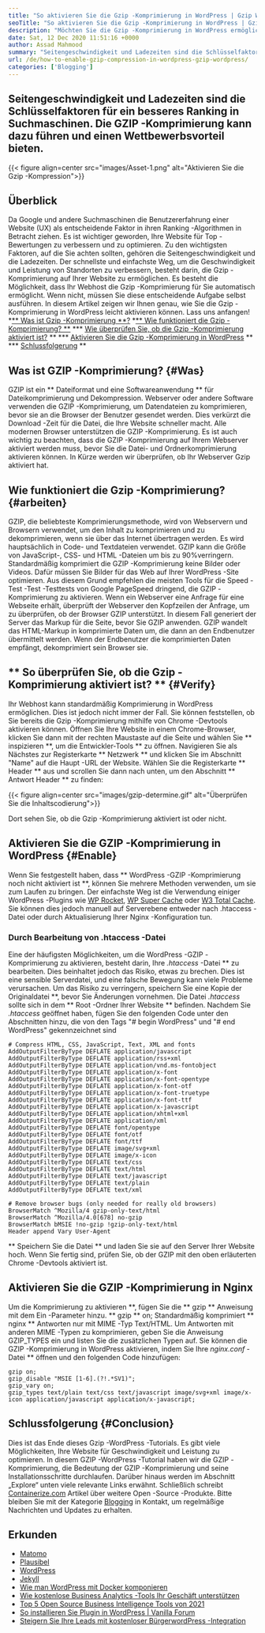 ```yaml
---
title: "So aktivieren Sie die Gzip -Komprimierung in WordPress | Gzip WordPress" 
seoTitle: "So aktivieren Sie die Gzip -Komprimierung in WordPress | Gzip WordPress" 
description: "Möchten Sie die Gzip -Komprimierung in WordPress ermöglichen, Ihre Website zu beschleunigen? In diesem Blog -Beitrag lernen wir, wie man die Komprimierung in WordPress aktiviert." 
date: Sat, 12 Dec 2020 11:51:16 +0000
author: Assad Mahmood
summary: "Seitengeschwindigkeit und Ladezeiten sind die Schlüsselfaktoren für ein besseres Ranking in Suchmaschinen. Die GZIP -Komprimierung kann dazu führen und einen Wettbewerbsvorteil bieten." 
url: /de/how-to-enable-gzip-compression-in-wordpress-gzip-wordpress/
categories: ['Blogging']
---
```


## Seitengeschwindigkeit und Ladezeiten sind die Schlüsselfaktoren für ein besseres Ranking in Suchmaschinen. Die GZIP -Komprimierung kann dazu führen und einen Wettbewerbsvorteil bieten.

{{< figure align=center src="images/Asset-1.png" alt="Aktivieren Sie die Gzip -Kompression">}}


## Überblick
Da Google und andere Suchmaschinen die Benutzererfahrung einer Website (UX) als entscheidende Faktor in ihren Ranking -Algorithmen in Betracht ziehen. Es ist wichtiger geworden, Ihre Website für Top -Bewertungen zu verbessern und zu optimieren. Zu den wichtigsten Faktoren, auf die Sie achten sollten, gehören die Seitengeschwindigkeit und die Ladezeiten. Der schnellste und einfachste Weg, um die Geschwindigkeit und Leistung von Standorten zu verbessern, besteht darin, die Gzip -Komprimierung auf Ihrer Website zu ermöglichen. Es besteht die Möglichkeit, dass Ihr Webhost die Gzip -Komprimierung für Sie automatisch ermöglicht. Wenn nicht, müssen Sie diese entscheidende Aufgabe selbst ausführen.
In diesem Artikel zeigen wir Ihnen genau, wie Sie die Gzip -Komprimierung in WordPress leicht aktivieren können. Lass uns anfangen!
  *[** Was ist Gzip -Komprimierung **?][1]
  *[** Wie funktioniert die Gzip -Komprimierung? **][2]
  *** [Wie überprüfen Sie, ob die Gzip -Komprimierung aktiviert ist?][3] **
  *** [Aktivieren Sie die Gzip -Komprimierung in WordPress][4] **
  *** [Schlussfolgerung][5] **

## Was ist GZIP -Komprimierung? {#Was}
GZIP ist ein ** Dateiformat und eine Softwareanwendung ** für Dateikomprimierung und Dekompression. Webserver oder andere Software verwenden die GZIP -Komprimierung, um Datendateien zu komprimieren, bevor sie an die Browser der Benutzer gesendet werden. Dies verkürzt die Download -Zeit für die Datei, die Ihre Website schneller macht. Alle modernen Browser unterstützen die GZIP -Komprimierung.
Es ist auch wichtig zu beachten, dass die GZIP -Komprimierung auf Ihrem Webserver aktiviert werden muss, bevor Sie die Datei- und Ordnerkomprimierung aktivieren können. In Kürze werden wir überprüfen, ob Ihr Webserver Gzip aktiviert hat.

## Wie funktioniert die Gzip -Komprimierung? {#arbeiten}
GZIP, die beliebteste Komprimierungsmethode, wird von Webservern und Browsern verwendet, um den Inhalt zu komprimieren und zu dekomprimieren, wenn sie über das Internet übertragen werden. Es wird hauptsächlich in Code- und Textdateien verwendet. GZIP kann die Größe von JavaScript-, CSS- und HTML -Dateien um bis zu 90%verringern. Standardmäßig komprimiert die GZIP -Komprimierung keine Bilder oder Videos. Dafür müssen Sie Bilder für das Web auf Ihrer WordPress -Site optimieren. Aus diesem Grund empfehlen die meisten Tools für die Speed ​​-Test -Test -Testtests von Google PageSpeed ​​dringend, die GZIP -Komprimierung zu aktivieren.
Wenn ein Webserver eine Anfrage für eine Webseite erhält, überprüft der Webserver den Kopfzeilen der Anfrage, um zu überprüfen, ob der Browser GZIP unterstützt. In diesem Fall generiert der Server das Markup für die Seite, bevor Sie GZIP anwenden. GZIP wandelt das HTML-Markup in komprimierte Daten um, die dann an den Endbenutzer übermittelt werden. Wenn der Endbenutzer die komprimierten Daten empfängt, dekomprimiert sein Browser sie.

## ** So überprüfen Sie, ob die Gzip -Komprimierung aktiviert ist? ** {#Verify}
Ihr Webhost kann standardmäßig Komprimierung in WordPress ermöglichen. Dies ist jedoch nicht immer der Fall. Sie können feststellen, ob Sie bereits die Gzip -Komprimierung mithilfe von Chrome -Devtools aktivieren können.
Öffnen Sie Ihre Website in einem Chrome-Browser, klicken Sie dann mit der rechten Maustaste auf die Seite und wählen Sie ** inspizieren **, um die Entwickler-Tools ** zu öffnen.
Navigieren Sie als Nächstes zur Registerkarte ** Netzwerk ** und klicken Sie im Abschnitt "Name" auf die Haupt -URL der Website. Wählen Sie die Registerkarte ** Header ** aus und scrollen Sie dann nach unten, um den Abschnitt ** Antwort Header ** zu finden:

{{< figure align=center src="images/gzip-determine.gif" alt="Überprüfen Sie die Inhaltscodierung">}}

Dort sehen Sie, ob die Gzip -Komprimierung aktiviert ist oder nicht.

## Aktivieren Sie die GZIP -Komprimierung in WordPress {#Enable}
Wenn Sie festgestellt haben, dass ** WordPress -GZIP -Komprimierung noch nicht aktiviert ist **, können Sie mehrere Methoden verwenden, um sie zum Laufen zu bringen. Der einfachste Weg ist die Verwendung einiger WordPress -Plugins wie [WP Rocket][6], [WP Super Cache][7] oder [W3 Total Cache][8]. Sie können dies jedoch manuell auf Serverebene entweder nach .htaccess -Datei oder durch Aktualisierung Ihrer Nginx -Konfiguration tun.

### Durch Bearbeitung von .htaccess -Datei
Eine der häufigsten Möglichkeiten, um die WordPress -GZIP -Komprimierung zu aktivieren, besteht darin, Ihre _.htaccess_ -Datei ** zu bearbeiten. Dies beinhaltet jedoch das Risiko, etwas zu brechen. Dies ist eine sensible Serverdatei, und eine falsche Bewegung kann viele Probleme verursachen.
Um das Risiko zu verringern, speichern Sie eine Kopie der Originaldatei **, bevor Sie Änderungen vornehmen. Die Datei _.htaccess_ sollte sich in dem ** Root -Ordner Ihrer Website ** befinden. Nachdem Sie _.htaccess_ geöffnet haben, fügen Sie den folgenden Code unter den Abschnitten hinzu, die von den Tags "# begin WordPress" und "# end WordPress" gekennzeichnet sind
```
# Compress HTML, CSS, JavaScript, Text, XML and fonts
AddOutputFilterByType DEFLATE application/javascript
AddOutputFilterByType DEFLATE application/rss+xml
AddOutputFilterByType DEFLATE application/vnd.ms-fontobject
AddOutputFilterByType DEFLATE application/x-font
AddOutputFilterByType DEFLATE application/x-font-opentype
AddOutputFilterByType DEFLATE application/x-font-otf
AddOutputFilterByType DEFLATE application/x-font-truetype
AddOutputFilterByType DEFLATE application/x-font-ttf
AddOutputFilterByType DEFLATE application/x-javascript
AddOutputFilterByType DEFLATE application/xhtml+xml
AddOutputFilterByType DEFLATE application/xml
AddOutputFilterByType DEFLATE font/opentype
AddOutputFilterByType DEFLATE font/otf
AddOutputFilterByType DEFLATE font/ttf
AddOutputFilterByType DEFLATE image/svg+xml
AddOutputFilterByType DEFLATE image/x-icon
AddOutputFilterByType DEFLATE text/css
AddOutputFilterByType DEFLATE text/html
AddOutputFilterByType DEFLATE text/javascript
AddOutputFilterByType DEFLATE text/plain
AddOutputFilterByType DEFLATE text/xml

# Remove browser bugs (only needed for really old browsers)
BrowserMatch ^Mozilla/4 gzip-only-text/html
BrowserMatch ^Mozilla/4.0[678] no-gzip
BrowserMatch bMSIE !no-gzip !gzip-only-text/html
Header append Vary User-Agent
```
** Speichern Sie die Datei ** und laden Sie sie auf den Server Ihrer Website hoch. Wenn Sie fertig sind, prüfen Sie, ob der GZIP mit den oben erläuterten Chrome -Devtools aktiviert ist.

## Aktivieren Sie die GZIP -Komprimierung in Nginx
Um die Komprimierung zu aktivieren **, fügen Sie die ** gzip ** Anweisung mit dem Ein -Parameter hinzu. ** gzip ** on; Standardmäßig komprimiert ** nginx ** Antworten nur mit MIME -Typ Text/HTML. Um Antworten mit anderen MIME -Typen zu komprimieren, geben Sie die Anweisung GZIP_TYPES ein und listen Sie die zusätzlichen Typen auf.
Sie können die GZIP -Komprimierung in WordPress aktivieren, indem Sie Ihre _nginx.conf_ -Datei ** öffnen und den folgenden Code hinzufügen:
```
gzip on;
gzip_disable "MSIE [1-6].(?!.*SV1)";
gzip_vary on;
gzip_types text/plain text/css text/javascript image/svg+xml image/x-icon application/javascript application/x-javascript;
```

## Schlussfolgerung {#Conclusion}
Dies ist das Ende dieses Gzip -WordPress -Tutorials. Es gibt viele Möglichkeiten, Ihre Website für Geschwindigkeit und Leistung zu optimieren. In diesem GZIP -WordPress -Tutorial haben wir die GZIP -Komprimierung, die Bedeutung der GZIP -Komprimierung und seine Installationsschritte durchlaufen. Darüber hinaus werden im Abschnitt „Explore“ unten viele relevante Links erwähnt.
Schließlich schreibt [Containerize.com][9] Artikel über weitere Open -Source -Produkte. Bitte bleiben Sie mit der Kategorie [Blogging][10] in Kontakt, um regelmäßige Nachrichten und Updates zu erhalten.

## Erkunden
  * [Matomo][11]
  * [Plausibel][12]
  * [WordPress][13]
  * [Jekyll][14]
  * [Wie man WordPress mit Docker komponieren][15]
  * [Wie kostenlose Business Analytics -Tools Ihr Geschäft unterstützen][16]
  * [Top 5 Open Source Business Intelligence Tools von 2021][17]
  * [So installieren Sie Plugin in WordPress | Vanilla Forum][18]
  * [Steigern Sie Ihre Leads mit kostenloser BürgerwordPress -Integration][19]

  
[1]: #what
[2]: #work
[3]: #verify
[4]: #enable
[5]: #conclusion
[6]: https://wp-rocket.me/
[7]: https://wordpress.org/plugins/wp-super-cache/
[8]: https://wordpress.org/plugins/w3-total-cache/
[9]: https://www.containerize.com/
[10]: https://products.containerize.com/blogging/
[11]: https://products.containerize.com/business-intelligence/matomo
[12]: https://products.containerize.com/business-intelligence/plausible
[13]: https://products.containerize.com/blogging/wordpress/
[14]: https://products.containerize.com/blogging/jekyll/
[15]: https://blog.containerize.com/blogging/how-to-dockerize-wordpress-docker-wordpress/
[16]: https://blog.containerize.com/2021/03/12/how-free-business-analytics-tools-assist-your-business/
[17]: https://blog.containerize.com/business-intelligence-software/top-5-open-source-business-intelligence-solutions-of-2021/
[18]: https://blog.containerize.com/blogging/how-to-a-install-plugin-in-wordpress-vanilla-forum/
[19]: https://blog.containerize.com/blogging/civicrm-wordpress-integration-wordpress-tutorial/
